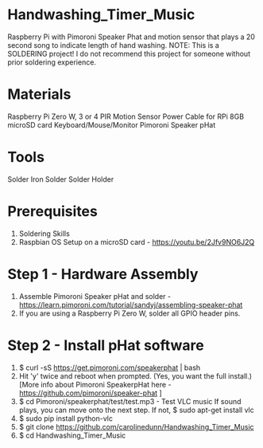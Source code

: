 # Handwashing_Timer_Music
Raspberry Pi with Pimoroni Speaker Phat and motion sensor that plays a 20 second song to indicate length of hand washing.
NOTE: This is a SOLDERING project! I do not recommend this project for someone without prior soldering experience.

# Materials
Raspberry Pi Zero W, 3 or 4
PIR Motion Sensor
Power Cable for RPi
8GB microSD card
Keyboard/Mouse/Monitor
Pimoroni Speaker pHat

# Tools
Solder Iron
Solder
Solder Holder

# Prerequisites
1. Soldering Skills
2. Raspbian OS Setup on a microSD card - https://youtu.be/2Jfv9NO6J2Q

# Step 1 - Hardware Assembly
1. Assemble Pimoroni Speaker pHat and solder - https://learn.pimoroni.com/tutorial/sandyj/assembling-speaker-phat
2. If you are using a Raspberry Pi Zero W, solder all GPIO header pins.

# Step 2 - Install pHat software
1. $ curl -sS https://get.pimoroni.com/speakerphat | bash
2. Hit 'y' twice and reboot when prompted. (Yes, you want the full install.)
[More info about Pimoroni SpeakerpHat here - https://github.com/pimoroni/speaker-phat ]
3. $ cd Pimoroni/speakerphat/test/test.mp3 - Test VLC music
If sound plays, you can move onto the next step. If not, $ sudo apt-get install vlc
4. $ sudo pip install python-vlc
5. $ git clone https://github.com/carolinedunn/Handwashing_Timer_Music 
6. $ cd Handwashing_Timer_Music

